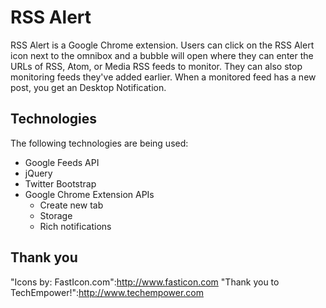 # RSS Alert

RSS Alert is a Google Chrome extension. Users can click on the RSS Alert icon next to the omnibox and a bubble will open where they can enter the URLs of RSS, Atom, or Media RSS feeds to monitor. They can also stop monitoring feeds they've added earlier. When a monitored feed has a new post, you get an Desktop Notification.

## Technologies

The following technologies are being used:
 - Google Feeds API
 - jQuery
 - Twitter Bootstrap
 - Google Chrome Extension APIs
   - Create new tab
   - Storage
   - Rich notifications

## Thank you

"Icons by: FastIcon.com":http://www.fasticon.com
"Thank you to TechEmpower!":http://www.techempower.com